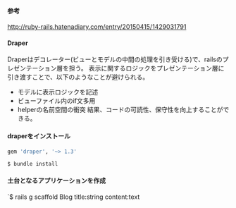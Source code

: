 #### 参考
http://ruby-rails.hatenadiary.com/entry/20150415/1429031791

#### Draper
Draperはデコレーター(ビューとモデルの中間の処理を引き受ける)で、railsのプレゼンテーション層を担う。
表示に関するロジックをプレゼンテーション層に引き渡すことで、以下のようなことが避けられる。
- モデルに表示ロジックを記述
- ビューファイル内のif文多用
- helperの名前空間の衝突
結果、コードの可読性、保守性を向上することができる。

#### draperをインストール
```ruby
gem 'draper', '~> 1.3'
```
`$ bundle install`

#### 土台となるアプリケーションを作成
`$ rails g scaffold Blog title:string content:text
